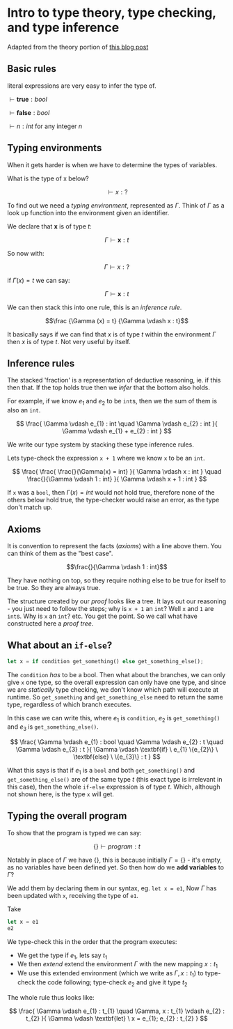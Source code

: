 # Intro to type theory, type checking, and type inference

Adapted from the theory portion of [this blog post](https://mukulrathi.com/create-your-own-programming-language/intro-to-type-checking/)

## Basic rules

literal expressions are very easy to infer the type of.

$\vdash \textbf{true} : bool$

$\vdash \textbf{false} : bool$

$\vdash n : int$ for any integer $n$

## Typing environments

When it gets harder is when we have to determine the types of variables.

What is the type of x below?

$$\vdash x : ?$$

To find out we need a _typing environment_, represented as $\Gamma$. Think of $\Gamma$ as a look up function into the environment given an identifier.

We declare that $\textbf{x}$ is of type $t$:

$$\Gamma \vdash \textbf{x} : t$$

So now with:

$$\Gamma \vdash x : ?$$

if $\Gamma (x) = t$ we can say:

$$\Gamma \vdash \textbf{x} : t$$

We can then stack this into one rule, this is an _inference rule_.

$$\frac {\Gamma (x) = t} {\Gamma \vdash x : t}$$

It basically says if we can find that $x$ is of type $t$ within the environment $\Gamma$ then $x$ is of type $t$. Not very useful by itself.

## Inference rules

The stacked 'fraction' is a representation of deductive reasoning, ie. if this then that. If the top holds true then we _infer_ that the bottom also holds.

For example, if we know $e_{1}$ and $e_{2}$ to be `int`s, then we the sum of them is also an `int`.

$$
\frac{
    \Gamma \vdash e_{1} : int \quad  \Gamma \vdash e_{2} : int
}{
    \Gamma \vdash e_{1} + e_{2} : int
}
$$

We write our type system by stacking these type inference rules.

Lets type-check the expression `x + 1` where we know `x` to be an `int`.

$$
\frac{
    \frac{
        \frac{}{\Gamma(x) = int}
    }{
        \Gamma \vdash x : int
    }
    \quad
    \frac{}{\Gamma \vdash 1 : int}
}{
    \Gamma \vdash x + 1 : int
}
$$

If `x` was a `bool`, then $\Gamma(x) = int$ would not hold true, therefore none of the others below hold true, the type-checker would raise an error, as the type don't match up.

## Axioms

It is convention to represent the facts (_axioms_) with a line above them. You can think of them as the "best case".

$$\frac{}{\Gamma \vdash 1 : int}$$

They have nothing on top, so they require nothing else to be true for itself to be true. So they are always true.

The structure created by our _proof_ looks like a tree. It lays out our reasoning - you just need to follow the steps; why is `x + 1` an `int`? Well `x` and `1` are `int`s. Why is `x` an `int`? etc. You get the point. So we call what have constructed here a _proof tree_.

## What about an `if-else`?

```rs
let x = if condition get_something() else get_something_else();
```

The `condition` _has_ to be a bool. Then what about the branches, we can only give `x` one type, so the overall expression can only have one type, and since we are _statically_ type checking, we don't know which path will execute at runtime. So `get_something` and `get_something_else` need to return the same type, regardless of which branch executes.

In this case we can write this,
where $e_{1}$ is `condition`,
$e_{2}$ is `get_something()` and
$e_{3}$ is `get_something_else()`.

$$
\frac{
    \Gamma \vdash e_{1} : bool \quad
    \Gamma \vdash e_{2} : t \quad
    \Gamma \vdash e_{3} : t
}{
    \Gamma \vdash \textbf{if} \ e_{1} \{e_{2}\} \ \textbf{else} \ \{e_{3}\} : t
}
$$

What this says is that if $e_{1}$ is a `bool` and both `get_something()` and `get_something_else()` are of the same type $t$ (this exact type is irrelevant in this case), then the whole `if-else` expression is of type $t$. Which, although not shown here, is the type `x` will get.

## Typing the overall program

To show that the program is typed we can say:

$$\{\} \vdash program : t$$

Notably in place of $\Gamma$ we have $\{\}$, this is because initially $\Gamma = \{\}$ - it's empty, as no variables have been defined yet. So then how do we __add variables__ to $\Gamma$?

We add them by declaring them in our syntax, eg. `let x = e1`, Now $\Gamma$ has been updated with `x`, receiving the type of `e1`.

Take

```rs
let x = e1
e2
```

We type-check this in the order that the program executes:

* We get the type if $e_{1}$, lets say $t_{1}$
* We then _extend_ extend the environment $\Gamma$ with the new mapping $x : t_{1}$
* We use this extended environment (which we write as $\Gamma, x : t_{1}$) to type-check the code following; type-check $e_{2}$ and give it type $t_{2}$

The whole rule thus looks like:

$$
\frac{
    \Gamma \vdash e_{1} : t_{1} \quad
    \Gamma, x : t_{1} \vdash e_{2} : t_{2}
}{
    \Gamma \vdash \textbf{let} \ x = e_{1}; e_{2} : t_{2}
}
$$
